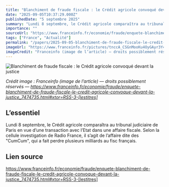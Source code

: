 ```yaml
---
title: "Blanchiment de fraude fiscale : le Crédit agricole convoqué devant la justice"
date: "2025-09-05T10:37:29.000Z"
publishedDate: "5 septembre 2025"
summary: "Lundi 8 septembre, le Crédit agricole comparaîtra au tribunal judiciaire de Paris en vue d’une transaction avec l’Etat dans une affaire fiscale. Selon la cellule investigation de Radio France, il s’agit de l’affaire dite des \"CumCum\", qui a fait perdre plusieurs milliards au fisc français."
importance: ""
sourceUrl: "https://www.franceinfo.fr/economie/fraude/enquete-blanchiment-de-fraude-fiscale-le-credit-agricole-convoque-devant-la-justice_7474735.html#xtor=RSS-3-[lestitres]"
tags: ["France", "Actualité"]
permalink: "/papers/2025-09-05-blanchiment-de-fraude-fiscale-le-credit-agricole-convoque-devant-la-justice"
imageUrl: "https://www.franceinfo.fr/pictures/tnccA_CSGnMooKu4OyGAyr3Y4mg/0x0:4255x2391/1500x843/2025/09/05/principale-info-68bab2fcb9cdd547914503.jpg"
imageCredit: "Franceinfo (image de l’article) — droits possiblement réservés — https://www.franceinfo.fr/economie/fraude/enquete-blanchiment-de-fraude-fiscale-le-credit-agricole-convoque-devant-la-justice_7474735.html#xtor=RSS-3-[lestitres]"
---
```


![Blanchiment de fraude fiscale : le Crédit agricole convoqué devant la justice](https://www.franceinfo.fr/pictures/tnccA_CSGnMooKu4OyGAyr3Y4mg/0x0:4255x2391/1500x843/2025/09/05/principale-info-68bab2fcb9cdd547914503.jpg)

*Crédit image : Franceinfo (image de l’article) — droits possiblement réservés — https://www.franceinfo.fr/economie/fraude/enquete-blanchiment-de-fraude-fiscale-le-credit-agricole-convoque-devant-la-justice_7474735.html#xtor=RSS-3-[lestitres]*

## L’essentiel

Lundi 8 septembre, le Crédit agricole comparaîtra au tribunal judiciaire de Paris en vue d’une transaction avec l’Etat dans une affaire fiscale. Selon la cellule investigation de Radio France, il s’agit de l’affaire dite des "CumCum", qui a fait perdre plusieurs milliards au fisc français.

## Lien source

https://www.franceinfo.fr/economie/fraude/enquete-blanchiment-de-fraude-fiscale-le-credit-agricole-convoque-devant-la-justice_7474735.html#xtor=RSS-3-[lestitres]

